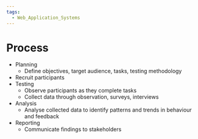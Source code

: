 ```yaml
---
tags:
  - Web_Application_Systems
---
```

# Process
- Planning
	- Define objectives, target audience, tasks, testing methodology
- Recruit participants
- Testing
	- Observe participants as they complete tasks
	- Collect data through observation, surveys, interviews
- Analysis
	- Analyse collected data to identify patterns and trends in behaviour and feedback
- Reporting
	- Communicate findings to stakeholders